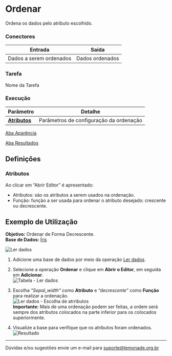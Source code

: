 # Ordenar

Ordena os dados pelo atributo escolhido.

### Conectores
| Entrada | Saída |
| --- | --- |
| Dados a serem ordenados | Dados ordenados |

### Tarefa
Nome da Tarefa

### Execução
| Parâmetro | Detalhe |
| --- | --- |
| **[Atributos]** | Parâmetros de configuração da ordenação |

[Aba Aparência][1]

[Aba Resultados][2]


## Definições
### Atributos
Ao clicar em “Abrir Editor” é apresentado:
- Atributos: são os atributos a serem usados na ordenação.
- Função: função a ser usada para ordenar o atributo desejado: crescente ou decrescente.

## Exemplo de Utilização
**Objetivo:** Ordenar de Forma Decrescente.\
**Base de Dados:** [Íris][3]

![Ler dados](/vuepress/img/spark/manipulacao_de_dados/coluna_ordenar/image4.png)

1. Adicione uma base de dados por meio da operação [Ler dados][4].

2.  Selecione a operação **Ordenar** e clique em **Abrir o Editor**, em seguida em **Adicionar**.\
	![Tabela - Ler dados](/vuepress/img/spark/manipulacao_de_dados/coluna_ordenar/image3.png)

3. Escolha *“Sepal_width”* como **Atributo** e *“decrescente”* como **Função** para realizar a ordenação.\
	![Ler dados - Escolha de atrributos](/vuepress/img/spark/manipulacao_de_dados/coluna_ordenar/image2.png)\
	**Importante:** Mais de uma ordenação podem ser feitas, a ordem será sempre dos atributos colocados na parte inferior para os colocados superiormente. 


4. Visualize a base para verifique que os atributos foram ordenados.\
	![Resultado](/vuepress/img/spark/manipulacao_de_dados/coluna_ordenar/image1.png)
	
-----

Dúvidas e/ou sugestões envie um e-mail para suporte@lemonade.org.br

[1]: /pt-br/
[2]: /pt-br/
[3]: /pt-br/
[4]: /pt-br/
[Atributos]: #atributos